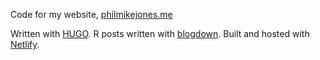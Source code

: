 Code for my website, [philmikejones.me](https://philmikejones.me)

Written with [HUGO](https://gohugo.io/).
R posts written with [blogdown](https://bookdown.org/yihui/blogdown/).
Built and hosted with [Netlify](https://www.netlify.com/).
